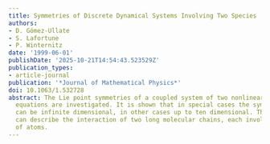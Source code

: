 ```yaml
---
title: Symmetries of Discrete Dynamical Systems Involving Two Species
authors:
- D. Gómez-Ullate
- S. Lafortune
- P. Winternitz
date: '1999-06-01'
publishDate: '2025-10-21T14:54:43.523529Z'
publication_types:
- article-journal
publication: '*Journal of Mathematical Physics*'
doi: 10.1063/1.532728
abstract: The Lie point symmetries of a coupled system of two nonlinear differential-difference
  equations are investigated. It is shown that in special cases the symmetry group
  can be infinite dimensional, in other cases up to ten dimensional. The equations
  can describe the interaction of two long molecular chains, each involving one type
  of atoms.
---
```

